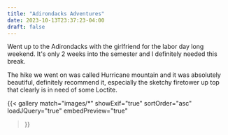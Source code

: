```yaml
---
title: "Adirondacks Adventures"
date: 2023-10-13T23:37:23-04:00
draft: false
---
```


Went up to the Adirondacks with the girlfriend for the labor day long weekend. It's only 2 weeks into the semester and I definitely needed this break. 

The hike we went on was called Hurricane mountain and it was absolutely beautiful, definitely recommend it, especially the sketchy firetower up top that clearly is in need of some Loctite.

{{< gallery
    match="images/*"
    showExif="true"
    sortOrder="asc"
    loadJQuery="true"
    embedPreview="true"
>}}
